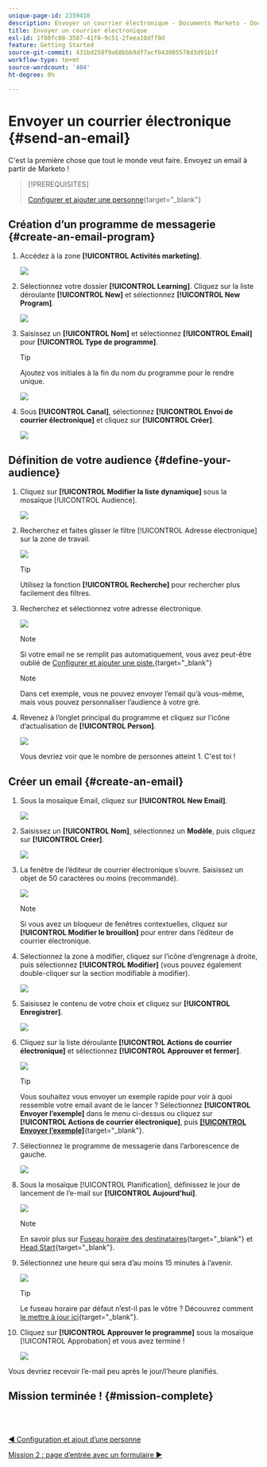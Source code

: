 ```yaml
---
unique-page-id: 2359410
description: Envoyer un courrier électronique - Documents Marketo - Documentation du produit
title: Envoyer un courrier électronique
exl-id: 1f80fc08-3587-41f0-9c51-2feea10dff0d
feature: Getting Started
source-git-commit: 431bd258f9a68bbb9df7acf043085578d3d91b1f
workflow-type: tm+mt
source-wordcount: '404'
ht-degree: 0%

---
```


# Envoyer un courrier électronique {#send-an-email}

C&#39;est la première chose que tout le monde veut faire. Envoyez un email à partir de Marketo !

>[!PREREQUISITES]
>
>[Configurer et ajouter une personne](/help/marketo/getting-started/quick-wins/get-set-up-and-add-a-person.md){target="_blank"}

## Création d’un programme de messagerie {#create-an-email-program}

1. Accédez à la zone **[!UICONTROL Activités marketing]**.

   ![](assets/send-an-email-1.png)

1. Sélectionnez votre dossier **[!UICONTROL Learning]**. Cliquez sur la liste déroulante **[!UICONTROL New]** et sélectionnez **[!UICONTROL New Program]**.

   ![](assets/send-an-email-2.png)

1. Saisissez un **[!UICONTROL Nom]** et sélectionnez **[!UICONTROL Email]** pour **[!UICONTROL Type de programme]**.

   >[!TIP]
   >
   >Ajoutez vos initiales à la fin du nom du programme pour le rendre unique.

   ![](assets/send-an-email-3.png)

1. Sous **[!UICONTROL Canal]**, sélectionnez **[!UICONTROL Envoi de courrier électronique]** et cliquez sur **[!UICONTROL Créer]**.

   ![](assets/send-an-email-4.png)

## Définition de votre audience {#define-your-audience}

1. Cliquez sur **[!UICONTROL Modifier la liste dynamique]** sous la mosaïque [!UICONTROL Audience].

   ![](assets/send-an-email-5.png)

1. Recherchez et faites glisser le filtre [!UICONTROL Adresse électronique] sur la zone de travail.

   ![](assets/send-an-email-6.png)

   >[!TIP]
   >
   >Utilisez la fonction **[!UICONTROL Recherche]** pour rechercher plus facilement des filtres.

1. Recherchez et sélectionnez votre adresse électronique.

   ![](assets/send-an-email-7.png)

   >[!NOTE]
   >
   >Si votre email ne se remplit pas automatiquement, vous avez peut-être oublié de [Configurer et ajouter une piste.](/help/marketo/getting-started/quick-wins/get-set-up-and-add-a-person.md){target="_blank"}

   >[!NOTE]
   >
   >Dans cet exemple, vous ne pouvez envoyer l’email qu’à vous-même, mais vous pouvez personnaliser l’audience à votre gré.

1. Revenez à l’onglet principal du programme et cliquez sur l’icône d’actualisation de **[!UICONTROL Person]**.

   ![](assets/send-an-email-8.png)

   Vous devriez voir que le nombre de personnes atteint 1. C&#39;est toi !

## Créer un email {#create-an-email}

1. Sous la mosaïque Email, cliquez sur **[!UICONTROL New Email]**.

   ![](assets/send-an-email-9.png)

1. Saisissez un **[!UICONTROL Nom]**, sélectionnez un **Modèle**, puis cliquez sur **[!UICONTROL Créer]**.

   ![](assets/send-an-email-10.png)

1. La fenêtre de l’éditeur de courrier électronique s’ouvre. Saisissez un objet de 50 caractères ou moins (recommandé).

   ![](assets/send-an-email-11.png)

   >[!NOTE]
   >
   >Si vous avez un bloqueur de fenêtres contextuelles, cliquez sur **[!UICONTROL Modifier le brouillon]** pour entrer dans l’éditeur de courrier électronique.

1. Sélectionnez la zone à modifier, cliquez sur l’icône d’engrenage à droite, puis sélectionnez **[!UICONTROL Modifier]** (vous pouvez également double-cliquer sur la section modifiable à modifier).

   ![](assets/send-an-email-12.png)

1. Saisissez le contenu de votre choix et cliquez sur **[!UICONTROL Enregistrer]**.

   ![](assets/send-an-email-13.png)

1. Cliquez sur la liste déroulante **[!UICONTROL Actions de courrier électronique]** et sélectionnez **[!UICONTROL Approuver et fermer]**.

   ![](assets/send-an-email-14.png)

   >[!TIP]
   >
   >Vous souhaitez vous envoyer un exemple rapide pour voir à quoi ressemble votre email avant de le lancer ? Sélectionnez **[!UICONTROL Envoyer l’exemple]** dans le menu ci-dessus ou cliquez sur **[!UICONTROL Actions de courrier électronique]**, puis [**[!UICONTROL Envoyer l’exemple]**](/help/marketo/product-docs/email-marketing/general/creating-an-email/send-a-sample-email.md){target="_blank"}.

1. Sélectionnez le programme de messagerie dans l’arborescence de gauche.

   ![](assets/send-an-email-15.png)

1. Sous la mosaïque [!UICONTROL Planification], définissez le jour de lancement de l’e-mail sur **[!UICONTROL Aujourd’hui]**.

   ![](assets/send-an-email-16.png)

   >[!NOTE]
   >
   >En savoir plus sur [Fuseau horaire des destinataires](/help/marketo/product-docs/email-marketing/email-programs/email-program-actions/scheduling-with-recipient-time-zone/schedule-email-programs-with-recipient-time-zone.md){target="_blank"} et [Head Start](/help/marketo/product-docs/email-marketing/email-programs/email-program-actions/head-start-for-email-programs.md){target="_blank"}.

1. Sélectionnez une heure qui sera d’au moins 15 minutes à l’avenir.

   ![](assets/send-an-email-17.png)

   >[!TIP]
   >
   >Le fuseau horaire par défaut n’est-il pas le vôtre ? Découvrez comment [le mettre à jour ici](/help/marketo/product-docs/administration/settings/select-your-language-locale-and-time-zone.md){target="_blank"}.

1. Cliquez sur **[!UICONTROL Approuver le programme]** sous la mosaïque [!UICONTROL Approbation] et vous avez terminé !

   ![](assets/send-an-email-18.png)

Vous devriez recevoir l’e-mail peu après le jour/l’heure planifiés.

## Mission terminée ! {#mission-complete}

<br> 

[◄ Configuration et ajout d’une personne](/help/marketo/getting-started/quick-wins/get-set-up-and-add-a-person.md)

[Mission 2 : page d’entrée avec un formulaire ►](/help/marketo/getting-started/quick-wins/landing-page-with-a-form.md)
